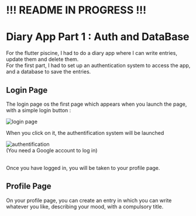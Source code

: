 # !!! README IN PROGRESS !!!

# Diary App Part 1 : Auth and DataBase

For the flutter piscine, I had to do a diary app where I can write entries, update them and delete them. <br/>
For the first part, I had to set up an authentication system to access the app, and a database to save the entries.

## Login Page

The login page os the first page which appears when you launch the page, with a simple login button : <br/>

![login page](https://github.com/Claken/Piscine_Flutter/assets/51683861/dfc79c22-9e7e-4b66-8a28-f37c1fe893f6)

When you click on it, the authentification system will be launched <br/>

![authentification](https://github.com/Claken/Piscine_Flutter/assets/51683861/24beefdc-e352-461e-9b86-c5387565b327)
<br/> (You need a Google account to log in)
<br/>

<br/>
Once you have logged in, you will be taken to your profile page.

## Profile Page

On your profile page, you can create an entry in which you can write whatever you like, describing your mood, with a compulsory title.
